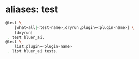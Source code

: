# aliases: test

```bash
@test \
	[what=all|<test-name>,dryrun,plugin=<plugin-name>] \
	[dryrun]
 . test bluer_ai.
@test \
	list,plugin=<plugin-name>
 . list bluer_ai tests.
```

